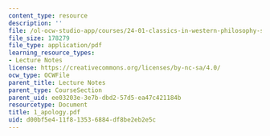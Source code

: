 ```yaml
---
content_type: resource
description: ''
file: /ol-ocw-studio-app/courses/24-01-classics-in-western-philosophy-spring-2006/d00bf5e411f813536884df8be2eb2e5c_1_apology.pdf
file_size: 178279
file_type: application/pdf
learning_resource_types:
- Lecture Notes
license: https://creativecommons.org/licenses/by-nc-sa/4.0/
ocw_type: OCWFile
parent_title: Lecture Notes
parent_type: CourseSection
parent_uid: ee03203e-3e7b-dbd2-57d5-ea47c421184b
resourcetype: Document
title: 1_apology.pdf
uid: d00bf5e4-11f8-1353-6884-df8be2eb2e5c
---
```

